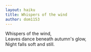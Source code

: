 ```yaml
---
layout: haiku
title: Whispers of the wind
author: dom1153
---
```


Whispers of the wind, <br>
Leaves dance beneath autumn's glow, <br>
Night falls soft and still. <br>
